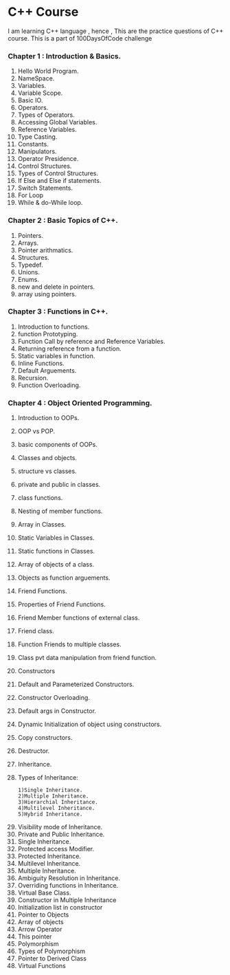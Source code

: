 # C++ Course 
I am learning C++ language , hence , This are the practice questions of C++ course. This is a part of 100DaysOfCode challenge

### Chapter 1 : Introduction & Basics.
  1) Hello World Program.
  2) NameSpace.
  3) Variables.
  4) Variable Scope.
  5) Basic IO.
  6) Operators.
  7) Types of Operators.
  8) Accessing Global Variables.
  9) Reference Variables.
  10) Type Casting.
  11) Constants.
  12) Manipulators.
  13) Operator Presidence.
  14) Control Structures.
  15) Types of Control Structures.
  16) If Else and Else if statements.
  17) Switch Statements.
  18) For Loop
  19) While & do-While loop.

### Chapter 2 : Basic Topics of C++.
  1) Pointers.
  2) Arrays.
  3) Pointer arithmatics.
  4) Structures.
  5) Typedef.
  6) Unions.
  7) Enums.
  8) new and delete in pointers.
  9) array using pointers.
  
### Chapter 3 : Functions in C++.
  1) Introduction to functions.
  2) function Prototyping.
  3) Function Call by reference and Reference Variables.
  4) Returning reference from a function.
  5) Static variables in function.
  6) Inline Functions.
  7) Default Arguements.
  8) Recursion.
  9) Function Overloading.
  
### Chapter 4 : Object Oriented Programming.
  1) Introduction to OOPs.
  2) OOP vs POP.
  3) basic components of OOPs.
  4) Classes and objects.
  5) structure vs classes.
  6) private and public in classes.
  7) class functions.
  8) Nesting of member functions.
  9) Array in Classes.
  10) Static Variables in Classes.
  11) Static functions in Classes.
  12) Array of objects of a class.
  13) Objects as function arguements.
  14) Friend Functions.
  15) Properties of Friend Functions.
  16) Friend Member functions of external class.
  17) Friend class.
  18) Function Friends to multiple classes.
  19) Class pvt data manipulation from friend function.
  20) Constructors
  21) Default and Parameterized Constructors.
  22) Constructor Overloading.
  23) Default args in Constructor.
  24) Dynamic Initialization of object using constructors.
  25) Copy constructors.
  26) Destructor.
  27) Inheritance.
  28) Types of Inheritance:

          1)Single Inheritance.
          2)Multiple Inheritance.
          3)Hierarchial Inheritance.
          4)Multilevel Inheritance.
          5)Hybrid Inheritance.

   29. Visibility mode of Inheritance.
   30. Private and Public Inheritance.
   31. Single Inheritance.
   32. Protected access Modifier.
   33. Protected Inheritance.
   34. Multilevel Inheritance.
   35. Multiple Inheritance.
   36. Ambiguity Resolution in Inheritance.
   37. Overriding functions in Inheritance.
   38. Virtual Base Class.
   39. Constructor in Multiple Inheritance
   40. Initialization list in constructor
   41. Pointer to Objects
   42. Array of objects
   43. Arrow Operator
   44. This pointer
   45. Polymorphism
   46. Types of Polymorphism
   47. Pointer to Derived Class
   48. Virtual Functions
   
